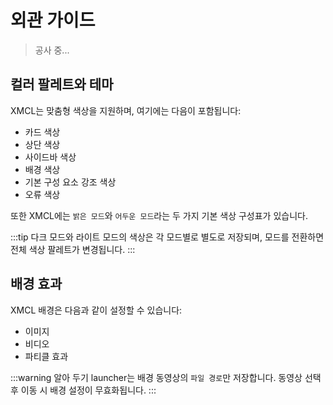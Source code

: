 

# 외관 가이드

> 공사 중...

## 컬러 팔레트와 테마

XMCL는 맞춤형 색상을 지원하며, 여기에는 다음이 포함됩니다:

- 카드 색상
- 상단 색상
- 사이드바 색상
- 배경 색상 
- 기본 구성 요소 강조 색상
- 오류 색상

또한 XMCL에는 `밝은 모드`와 `어두운 모드`라는 두 가지 기본 색상 구성표가 있습니다.

:::tip 
다크 모드와 라이트 모드의 색상은 각 모드별로 별도로 저장되며, 모드를 전환하면 전체 색상 팔레트가 변경됩니다.
:::

## 배경 효과

XMCL 배경은 다음과 같이 설정할 수 있습니다:

- 이미지
- 비디오
- 파티클 효과

:::warning 알아 두기
launcher는 배경 동영상의 `파일 경로`만 저장합니다. 동영상 선택 후 이동 시 배경 설정이 무효화됩니다.
:::
